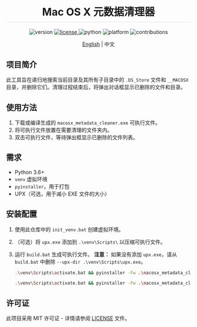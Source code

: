 <!--suppress ALL -->

<div align="center">
    <h1 style="padding-bottom: .3em !important; border-bottom: 1.5px solid #d0d7deb3 !important;">
        Mac OS X 元数据清理器
    </h1>
</div>

<p align="center">
    <img src="https://img.shields.io/badge/version-beta-brightgreen" alt="version">
    <a href="https://opensource.org/licenses/MIT">
        <img src="https://img.shields.io/badge/license-MIT-blue" alt="license">
    </a>
    <img src="https://img.shields.io/badge/python-3.6+-yellow" alt="python">    
    <img src="https://img.shields.io/badge/platform-Windows-lightgrey" alt="platform">
    <img src="https://img.shields.io/badge/contributions-welcome-orange.svg" alt="contributions">
</p>

<p align="center">
    <a href="README.md">English</a> | 中文
</p>

## 项目简介

此工具旨在递归地搜索当前目录及其所有子目录中的 `.DS_Store` 文件和 `__MACOSX` 目录，并删除它们。清理过程结束后，将弹出对话框显示已删除的文件和目录。

## 使用方法

1. 下载或编译生成的 `macosx_metadata_cleaner.exe` 可执行文件。
2. 将可执行文件放置在需要清理的文件夹内。
3. 双击可执行文件，等待弹出框显示已删除的文件列表。

## 需求

- Python 3.6+
- `venv` 虚拟环境
- `pyinstaller`，用于打包
- UPX（可选，用于减小 EXE 文件的大小）

## 安装配置

1. 使用此仓库中的 `init_venv.bat` 创建虚拟环境。
2. （可选）将 `upx.exe` 添加到 `.\venv\Scripts\` 以压缩可执行文件。
3. 运行 `build.bat` 生成可执行文件。
   **注意：** 如果没有添加 `upx.exe`，请从 `build.bat` 中删除 `--upx-dir .\venv\Scripts\upx.exe`。

    ```bash
    .\venv\Scripts\activate.bat && pyinstaller -Fw .\macosx_metadata_cleaner.py --upx-dir .\venv\Scripts\upx.exe -n macosx_metadata_cleaner
    ```
    ```bash
    .\venv\Scripts\activate.bat && pyinstaller -Fw .\macosx_metadata_cleaner.py -n macosx_metadata_cleaner
    ```

## 许可证

此项目采用 MIT 许可证 - 详情请参阅 [LICENSE](LICENSE) 文件。